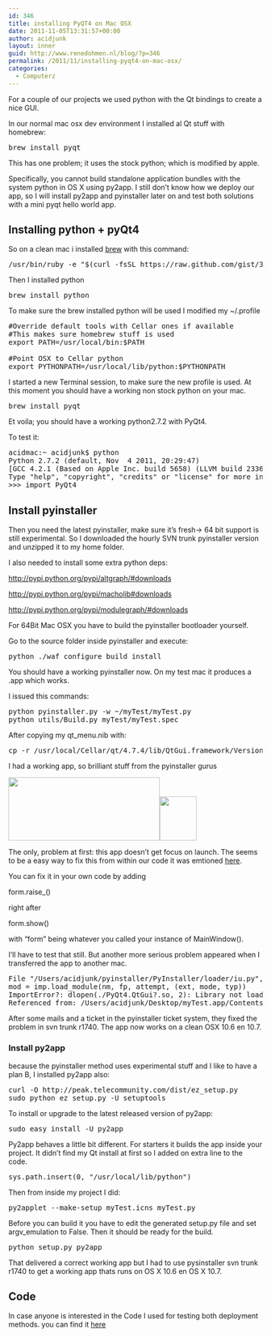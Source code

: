 ```yaml
---
id: 346
title: installing PyQT4 on Mac OSX
date: 2011-11-05T13:31:57+00:00
author: acidjunk
layout: inner
guid: http://www.renedohmen.nl/blog/?p=346
permalink: /2011/11/installing-pyqt4-on-mac-osx/
categories:
  - Computerz
---
```

For a couple of our projects we used python with the Qt bindings to create a nice GUI.

In our normal mac osx dev environment I installed al Qt stuff with homebrew:

<pre>brew install pyqt</pre>

This has one problem; it uses the stock python; which is modified by apple.

Specifically, you cannot build standalone application bundles with the system python in OS X using py2app. I still don&#8217;t know how we deploy our app, so I will install py2app and pyinstaller later on and test both solutions with a mini pyqt hello world app.

## Installing python + pyQt4

So on a clean mac i installed [brew](http://mxcl.github.com/homebrew/) with this command:

<pre>/usr/bin/ruby -e "$(curl -fsSL https://raw.github.com/gist/323731)"</pre>

Then I installed python

<pre>brew install python</pre>

To make sure the brew installed python will be used I modified my ~/.profile

<pre>#Override default tools with Cellar ones if available
#This makes sure homebrew stuff is used
export PATH=/usr/local/bin:$PATH

#Point OSX to Cellar python 
export PYTHONPATH=/usr/local/lib/python:$PYTHONPATH</pre>

I started a new Terminal session, to make sure the new profile is used. At this moment you should have a working non stock python on your mac.

<pre>brew install pyqt</pre>

Et voila; you should have a working python2.7.2 with PyQt4.

To test it:

<pre>acidmac:~ acidjunk$ python
Python 2.7.2 (default, Nov  4 2011, 20:29:47) 
[GCC 4.2.1 (Based on Apple Inc. build 5658) (LLVM build 2336.1.00)] on darwin
Type "help", "copyright", "credits" or "license" for more information.
&gt;&gt;&gt; import PyQt4</pre>

## Install pyinstaller

Then you need the latest pyinstaller, make sure it&#8217;s fresh-> 64 bit support is still experimental. So I downloaded the hourly SVN trunk pyinstaller version and unzipped it to my home folder.

I also needed to install some extra python deps:

http://pypi.python.org/pypi/altgraph/#downloads

http://pypi.python.org/pypi/macholib#downloads

http://pypi.python.org/pypi/modulegraph/#downloads

For 64Bit Mac OSX you have to build the pyinstaller bootloader yourself.

Go to the source folder inside pyinstaller and execute:

<pre>python ./waf configure build install</pre>

You should have a working pyinstaller now. On my test mac it produces a .app which works.

I issued this commands:

<pre>python pyinstaller.py -w ~/myTest/myTest.py
python utils/Build.py myTest/myTest.spec</pre>

After copying my qt_menu.nib with:

<pre>cp -r /usr/local/Cellar/qt/4.7.4/lib/QtGui.framework/Versions/4/Resources/qt_menu.nib\ myTest/dist/myTest.app/Contents/Resources</pre>

I had a working app, so brilliant stuff from the pyinstaller gurus

[<img class="alignnone size-medium wp-image-377" title="Schermafbeelding 2011-11-05 om 16.36.12" src="http://www.renedohmen.nl/blog/wp-content/uploads/2011/11/Schermafbeelding-2011-11-05-om-16.36.12-300x125.png" alt="" width="300" height="125" />](http://www.renedohmen.nl/blog/wp-content/uploads/2011/11/Schermafbeelding-2011-11-05-om-16.36.12.png)[<img class="alignnone size-full wp-image-378" title="Schermafbeelding 2011-11-05 om 16.36.22" src="http://www.renedohmen.nl/blog/wp-content/uploads/2011/11/Schermafbeelding-2011-11-05-om-16.36.22.png" alt="" width="73" height="87" />](http://www.renedohmen.nl/blog/wp-content/uploads/2011/11/Schermafbeelding-2011-11-05-om-16.36.22.png)

The only, problem at first: this app doesn&#8217;t get focus on launch. The seems to be a easy way to fix this from within our code it was emtioned [here](http://tech.xster.net/tips/deploy-pyqt-applications-on-mac-os-x-with-pyinstaller/). 

<blockqoute>
  
You can fix it in your own code by adding

form.raise_()
  
right after

form.show()
  
with “form” being whatever you called your instance of MainWindow().
  
</blockqoute>
  
I&#8217;ll have to test that still. But another more serious problem appeared when I transferred the app to another mac. 

<pre>File "/Users/acidjunk/pyinstaller/PyInstaller/loader/iu.py", line 97, in getmod
mod = imp.load_module(nm, fp, attempt, (ext, mode, typ))
ImportError?: dlopen(./PyQt4.QtGui?.so, 2): Library not loaded: /usr/X11/lib/libpng12.0.dylib
Referenced from: /Users/acidjunk/Desktop/myTest.app/Contents/MacOS//QtGui Reason: Incompatible library version: QtGui? requires version 47.0.0 or later, but libpng12.0.dylib provides version 45.0.0
</pre>

After some mails and a ticket in the pyinstaller ticket system, they fixed the problem in svn trunk r1740. The app now works on a clean OSX 10.6 en 10.7. 

### Install py2app

because the pyinstaller method uses experimental stuff and I like to have a plan B, I installed py2app also:

<pre>curl -O http://peak.telecommunity.com/dist/ez_setup.py
sudo python ez_setup.py -U setuptools</pre>

To install or upgrade to the latest released version of py2app:

<pre>sudo easy_install -U py2app</pre>

Py2app behaves a little bit different. For starters it builds the app inside your project. It didn&#8217;t find my Qt install at first so I added on extra line to the code. 

<pre>sys.path.insert(0, "/usr/local/lib/python")</pre>

Then from inside my project I did:

<pre>py2applet --make-setup myTest.icns myTest.py
</pre>

Before you can build it you have to edit the generated setup.py file and set argv_emulation to False. Then it should be ready for the build.

<pre>python setup.py py2app
</pre>

That delivered a correct working app but I had to use pysinstaller svn trunk r1740 to get a working app thats runs on OS X 10.6 en OS X 10.7.

## Code

In case anyone is interested in the Code I used for testing both deployment methods. you can find it [here](http://www.renedohmen.nl/code/myTest.zip)